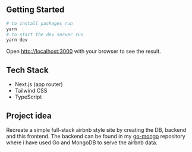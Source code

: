 ## Getting Started

```bash
# to install packages run
yarn
# to start the dev server run
yarn dev
```

Open [http://localhost:3000](http://localhost:3000) with your browser to see the result.

## Tech Stack
- Next.js (app router)
- Tailwind CSS
- TypeScript

## Project idea
Recreate a simple full-stack airbnb style site by creating the DB, backend and this frontend.
The backend can be found in my [go-mongo](https://github.com/devldm/go-mongo) repository where i have used Go and MongoDB to serve the airbnb data.  
